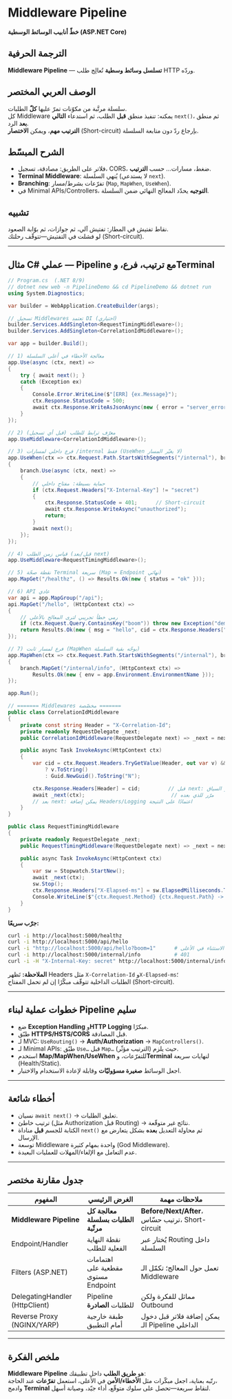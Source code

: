 # **Middleware Pipeline**
**خطّ أنابيب الوسائط الوسطية (ASP.NET Core)**

## الترجمة الحرفية  
**Middleware Pipeline** — **تسلسل وسائط وسطية** تُعالِج طلب HTTP وردّه.

## الوصف العربي المختصر  
سلسلة مرتَّبة من مكوّنات تمرّ عليها **كلّ** الطلبات.  
كل Middleware يمكنه: تنفيذ منطق **قبل** الطلب، ثم استدعاء **التالي** `next()`، ثم منطق **بعد** الرد.  
**الترتيب مهم**، ويمكن **الاختصار** (Short-circuit) بإرجاع ردّ دون متابعة السلسلة.

## الشرح المبسّط  
- فلاتر على الطريق: مصادقة، تسجيل، CORS، ضغط، مسارات… حسب **الترتيب**.  
- **Terminal Middleware**: يُنهي السلسلة (لا يستدعي `next`).  
- **Branching**: تفرّعات بشرط/مسار (`Map`, `MapWhen`, `UseWhen`).  
- في Minimal APIs/Controllers، **التوجيه** يحدّد المعالج النهائي ضمن السلسلة.

## تشبيه  
نقاط تفتيش في المطار: تفتيش آلي، ثم جوازات، ثم بوّابة الصعود.  
لو فشلت في التفتيش—تتوقّف رحلتك (Short-circuit).

---

## مثال C# عملي — Pipeline مع ترتيب، فرع، وTerminal

```csharp
// Program.cs  (.NET 8/9)
// dotnet new web -n PipelineDemo && cd PipelineDemo && dotnet run
using System.Diagnostics;

var builder = WebApplication.CreateBuilder(args);

// تسجيل Middlewares تعتمد DI (اختياري)
builder.Services.AddSingleton<RequestTimingMiddleware>();
builder.Services.AddSingleton<CorrelationIdMiddleware>();

var app = builder.Build();

// 1) معالجة الأخطاء في أعلى السلسلة
app.Use(async (ctx, next) =>
{
    try { await next(); }
    catch (Exception ex)
    {
        Console.Error.WriteLine($"[ERR] {ex.Message}");
        ctx.Response.StatusCode = 500;
        await ctx.Response.WriteAsJsonAsync(new { error = "server_error" });
    }
});

// 2) معرّف ترابط للطلب (قبل أي تسجيل)
app.UseMiddleware<CorrelationIdMiddleware>();

// 3) فرع داخلي لمسارات /internal فقط (UseWhen لا يغيّر المسار)
app.UseWhen(ctx => ctx.Request.Path.StartsWithSegments("/internal"), branch =>
{
    branch.Use(async (ctx, next) =>
    {
        // حماية بسيطة: مفتاح داخلي
        if (ctx.Request.Headers["X-Internal-Key"] != "secret")
        {
            ctx.Response.StatusCode = 401;      // Short-circuit
            await ctx.Response.WriteAsync("unauthorized");
            return;
        }
        await next();
    });
});

// 4) قياس زمن الطلب (قبل/بعد next)
app.UseMiddleware<RequestTimingMiddleware>();

// 5) نقطة صحّة Terminal سريعة (Map = Endpoint نهائي)
app.MapGet("/healthz", () => Results.Ok(new { status = "ok" }));

// 6) API عادي
var api = app.MapGroup("/api");
api.MapGet("/hello", (HttpContext ctx) =>
{
    // رمي خطأ تجريبي لترى المعالج بالأعلى
    if (ctx.Request.Query.ContainsKey("boom")) throw new Exception("demo");
    return Results.Ok(new { msg = "hello", cid = ctx.Response.Headers["X-Correlation-Id"].ToString() });
});

// 7) فرع لمسار ثابت (MapWhen يوجّه بقية السلسلة)
app.MapWhen(ctx => ctx.Request.Path.StartsWithSegments("/internal"), branch =>
{
    branch.MapGet("/internal/info", (HttpContext ctx) =>
        Results.Ok(new { env = app.Environment.EnvironmentName }));
});

app.Run();

// ======= Middlewares مخصّصة =======
public class CorrelationIdMiddleware
{
    private const string Header = "X-Correlation-Id";
    private readonly RequestDelegate _next;
    public CorrelationIdMiddleware(RequestDelegate next) => _next = next;

    public async Task InvokeAsync(HttpContext ctx)
    {
        var cid = ctx.Request.Headers.TryGetValue(Header, out var v) && !string.IsNullOrWhiteSpace(v)
            ? v.ToString()
            : Guid.NewGuid().ToString("N");

        ctx.Response.Headers[Header] = cid;         // قبل next: تجهيز السياق
        await _next(ctx);                            // مرّر للذي بعده
        // بعد next: يمكن إضافة Headers/Logging اعتمادًا على النتيجة
    }
}

public class RequestTimingMiddleware
{
    private readonly RequestDelegate _next;
    public RequestTimingMiddleware(RequestDelegate next) => _next = next;

    public async Task InvokeAsync(HttpContext ctx)
    {
        var sw = Stopwatch.StartNew();
        await _next(ctx);
        sw.Stop();
        ctx.Response.Headers["X-Elapsed-ms"] = sw.ElapsedMilliseconds.ToString();
        Console.WriteLine($"{ctx.Request.Method} {ctx.Request.Path} -> {ctx.Response.StatusCode} in {sw.ElapsedMilliseconds}ms");
    }
}
```

**جرّب سريعًا:**
```bash
curl -i http://localhost:5000/healthz
curl -i http://localhost:5000/api/hello
curl -i "http://localhost:5000/api/hello?boom=1"      # سيُلتقط الاستثناء في الأعلى
curl -i http://localhost:5000/internal/info           # 401
curl -i -H "X-Internal-Key: secret" http://localhost:5000/internal/info
```

**الملاحظة:** تَظهر Headers مثل `X-Correlation-Id` و`X-Elapsed-ms`؛  
الطلبات الداخلية تتوقّف مبكّرًا إن لم تحمل المفتاح (Short-circuit).

---

## خطوات عملية لبناء Pipeline سليم
- ضع **Exception Handling** و**HTTP Logging** مبكرًا.  
- طبّق **HTTPS/HSTS/CORS** قبل المصادقة.  
- لـ MVC: `UseRouting()` → **Auth/Authorization** → `MapControllers()`.  
- لـ Minimal APIs: طبّق `Use…` قبل `Map…` حيث يلزم (الترتيب مؤثّر).  
- استخدم **Map/MapWhen/UseWhen** للتفرّعات، و**Terminal** لنهايات سريعة (Health/Static).  
- اجعل الوسائط **صغيرة مسؤوليّات** وقابلة لإعادة الاستخدام والاختبار.

---

## أخطاء شائعة
- نسيان `await next()` → تعليق الطلبات.  
- ترتيب خاطئ (مثل Authorization قبل Routing) → نتائج غير متوقّعة.  
- الكتابة للجسم **قبل** مناداة `next()` ثم محاولة التعديل **بعده** بشكل يتعارض مع الإرسال.  
- توسعة Middleware واحدة بمهام كثيرة (God Middleware).  
- عدم التعامل مع الإلغاء/المهلات للعمليات البعيدة.

---

## جدول مقارنة مختصر

| المفهوم | الغرض الرئيسي | ملاحظات مهمة |
|---|---|---|
| **Middleware Pipeline** | **معالجة كل الطلبات بسلسلة مرتّبة** | **Before/Next/After**، ترتيب حسّاس، Short-circuit |
| Endpoint/Handler | نقطة النهاية الفعلية للطلب | يُختار عبر Routing داخل السلسلة |
| Filters (ASP.NET) | اهتمامات مقطعية على مستوى Endpoint | تعمل حول المعالج؛ تكمّل الـ Middleware |
| DelegatingHandler (HttpClient) | Pipeline للطلبات **الصادرة** | مماثل للفكرة ولكن Outbound |
| Reverse Proxy (NGINX/YARP) | طبقة خارجية أمام التطبيق | يمكن إضافة فلاتر قبل دخول الـ Pipeline الداخلي |

---

## ملخص الفكرة  
**Middleware Pipeline** هو **طريق الطلب** داخل تطبيقك:  
رتّبه بعناية، اجعل مبكّرات مثل **الأخطاء/الأمن** في الأعلى، استعمل **تفرّعات** عند الحاجة،  
وادمج **Terminal** لنقاط سريعة—تحصل على سلوك متوقّع، أداء جيّد، وصيانة أسهل.